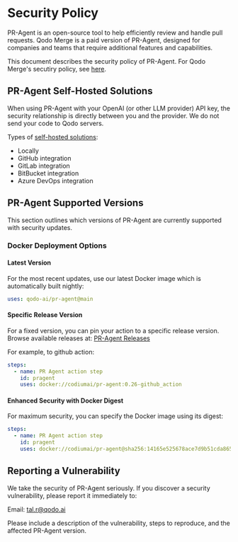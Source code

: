 # Security Policy

PR-Agent is an open-source tool to help efficiently review and handle pull requests. Qodo Merge is a paid version of PR-Agent, designed for companies and teams that require additional features and capabilities. 

This document describes the security policy of PR-Agent. For Qodo Merge's secutiry policy, see [here](https://qodo-merge-docs.qodo.ai/overview/data_privacy/#qodo-merge).

## PR-Agent Self-Hosted Solutions

When using PR-Agent with your OpenAI (or other LLM provider) API key, the security relationship is directly between you and the provider. We do not send your code to Qodo servers.

Types of [self-hosted solutions](https://qodo-merge-docs.qodo.ai/installation):
- Locally
- GitHub integration
- GitLab integration
- BitBucket integration
- Azure DevOps integration


## PR-Agent Supported Versions

This section outlines which versions of PR-Agent are currently supported with security updates.

### Docker Deployment Options

#### Latest Version

For the most recent updates, use our latest Docker image which is automatically built nightly:
```yaml
uses: qodo-ai/pr-agent@main
```

#### Specific Release Version

For a fixed version, you can pin your action to a specific release version. Browse available releases at:
[PR-Agent Releases](https://github.com/qodo-ai/pr-agent/releases)

For example, to github action:

```yaml
steps:
  - name: PR Agent action step
    id: pragent
    uses: docker://codiumai/pr-agent:0.26-github_action
```

#### Enhanced Security with Docker Digest

For maximum security, you can specify the Docker image using its digest:
```yaml
steps:
  - name: PR Agent action step
    id: pragent
    uses: docker://codiumai/pr-agent@sha256:14165e525678ace7d9b51cda8652c2d74abb4e1d76b57c4a6ccaeba84663cc64
```

## Reporting a Vulnerability

We take the security of PR-Agent seriously. If you discover a security vulnerability, please report it immediately to:

Email: tal.r@qodo.ai

Please include a description of the vulnerability, steps to reproduce, and the affected PR-Agent version.
